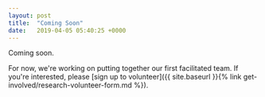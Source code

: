 ```yaml
---
layout: post
title:  "Coming Soon"
date:   2019-04-05 05:40:25 +0000
---
```


Coming soon.

For now, we're working on putting together our first facilitated team. If you're interested, please [sign up to volunteer]({{ site.baseurl }}{% link get-involved/research-volunteer-form.md %}).
